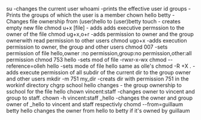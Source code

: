 su -changes the current user
whoami -prints the effective user id
groups -Prints the groups of which the user is a member
chown hello betty -Changes file ownership from (user)hello to (user)betty
touch - creates empty new file
chmod u+x [file] - adds adds executive permssion to the owner of the file
chmod ug+x,o+r -adds permission to owner and the group ownerwith read permission to other users
chmod ugo+x -adds execution permission to owner, the group and other users
chmod 007 -sets permission of file hello,owner :no permission,group:no permission,other:all permission
chmod 753 hello -sets mod of file  -rwxr-x-wx
chmod --reference=olleh hello  -sets mode of file hello same as olle's
chmod -R +X . -adds execute permission of all subdir of the current dir to the group owner and other users
mkdir -m 751 my_dir -creats dir with permission 751 in the workinf directory
chgrp school hello changes - the group ownership to sschool for the file hello
chown vincent:staff -changes owner to vincent and group to staff.
chown -h vincent:staff _hello  -changes the owner and group owner of _hello to vincent and staff respectivly
chomd --from=guillaum betty hello changes the owner from hello to betty if it's owned by guillaum
